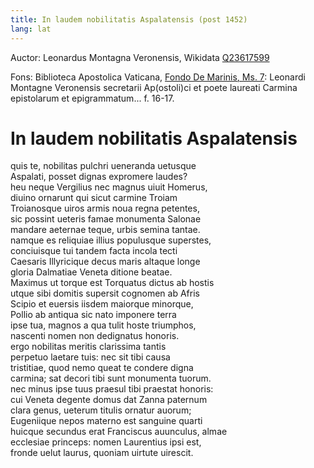 ```yaml
---
title: In laudem nobilitatis Aspalatensis (post 1452)
lang: lat
--- 
```



Auctor: Leonardus Montagna Veronensis, Wikidata [Q23617599](http://www.wikidata.org/entity/Q23617599)

Fons: Biblioteca Apostolica Vaticana, [Fondo De Marinis, Ms. 7](https://digi.vatlib.it/view/MSS_De.Marinis.7): Leonardi Montagne Veronensis secretarii Ap(ostoli)ci et poete laureati Carmina epistolarum et epigrammatum... f. 16-17.

# In laudem nobilitatis Aspalatensis

quis te, nobilitas pulchri ueneranda uetusque  
Aspalati, posset dignas expromere laudes?  
heu neque Vergilius nec magnus uiuit Homerus,  
diuino ornarunt qui sicut carmine Troiam  
Troianosque uiros armis noua regna petentes,  
sic possint ueteris famae monumenta Salonae  
mandare aeternae teque, urbis semina tantae.  
namque es reliquiae illius populusque superstes,  
conciuisque tui tandem facta incola tecti  
Caesaris Illyricique decus maris altaque longe  
gloria Dalmatiae Veneta ditione beatae.  
Maximus ut torque est Torquatus dictus ab hostis  
utque sibi domitis supersit cognomen ab Afris  
Scipio et euersis iisdem maiorque minorque,  
Pollio ab antiqua sic nato imponere terra  
ipse tua, magnos a qua tulit hoste triumphos,  
nascenti nomen non dedignatus honoris.  
ergo nobilitas meritis clarissima tantis  
perpetuo laetare tuis: nec sit tibi causa  
tristitiae, quod nemo queat te condere digna  
carmina; sat decori tibi sunt monumenta tuorum.  
nec minus ipse tuus praesul tibi praestat honoris:  
cui Veneta degente domus dat Zanna paternum  
clara genus, ueterum titulis ornatur auorum;  
Eugeniique nepos materno est sanguine quarti  
huicque secundus erat Franciscus auunculus, almae  
ecclesiae princeps: nomen Laurentius ipsi est,  
fronde uelut laurus, quoniam uirtute uirescit.  
